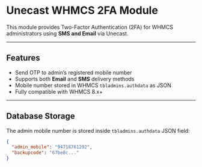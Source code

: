 # Unecast WHMCS 2FA Module

This module provides Two-Factor Authentication (2FA) for WHMCS administrators using **SMS and Email** via Unecast.

---

## Features
- Send OTP to admin’s registered mobile number
- Supports both **Email** and **SMS** delivery methods
- Mobile number stored in WHMCS `tbladmins.authdata` as JSON
- Fully compatible with WHMCS 8.x+

---

## Database Storage

The admin mobile number is stored inside `tbladmins.authdata` JSON field:

```json
{
  "admin_mobile": "94718761292",
  "backupcode": "67be8c..."
}
